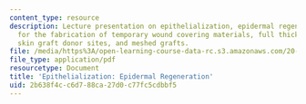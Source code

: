 ```yaml
---
content_type: resource
description: Lecture presentation on epithelialization, epidermal regeneration, biomaterials
  for the fabrication of temporary wound covering materials, full thickness burns,
  skin graft donor sites, and meshed grafts.
file: /media/https%3A/open-learning-course-data-rc.s3.amazonaws.com/20-441j-biomaterials-tissue-interactions-fall-2009/2b638f4cc6d788ca27d0c77fc5cdbbf5_MIT20_441JF09_lec17a_ms.pdf
file_type: application/pdf
resourcetype: Document
title: 'Epithelialization: Epidermal Regeneration'
uid: 2b638f4c-c6d7-88ca-27d0-c77fc5cdbbf5
---
```

